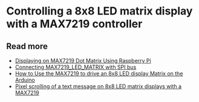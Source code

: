 # Controlling a 8x8 LED matrix display with a MAX7219 controller

## Read more
* [Displaying on MAX7219 Dot Matrix Using Raspberry Pi](https://tutorial.cytron.io/2018/11/22/displaying-max7219-dot-matrix-using-raspberry-pi/)
* [Connecting MAX7219_LED_MATRIX with SPI bus](https://einhugur.com/blog/index.php/xojo-gpio/connecting-max7219_led_matrix-with-spi-bus/)
* [How to Use the MAX7219 to drive an 8x8 LED display Matrix on the Arduino](https://www.best-microcontroller-projects.com/max7219.html)
* [Pixel scrolling of a text message on 8x8 LED matrix displays with a MAX7219](https://picaxeforum.co.uk/threads/pixel-scrolling-of-a-text-message-on-8x8-led-matrix-displays-with-a-max7219.31594/)